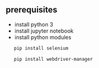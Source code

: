 ## prerequisites
- install python 3
- install jupyter notebook
- install python modules
```bash
   pip install selenium
```
```bash
   pip install webdriver-manager
```
